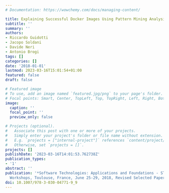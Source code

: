 ```yaml
---
# Documentation: https://wowchemy.com/docs/managing-content/

title: Explaining Successful Docker Images Using Pattern Mining Analysis
subtitle: ''
summary: ''
authors:
- Riccardo Guidotti
- Jacopo Soldani
- Davide Neri
- Antonio Brogi
tags: []
categories: []
date: '2018-01-01'
lastmod: 2023-03-16T15:01:54+01:00
featured: false
draft: false

# Featured image
# To use, add an image named `featured.jpg/png` to your page's folder.
# Focal points: Smart, Center, TopLeft, Top, TopRight, Left, Right, BottomLeft, Bottom, BottomRight.
image:
  caption: ''
  focal_point: ''
  preview_only: false

# Projects (optional).
#   Associate this post with one or more of your projects.
#   Simply enter your project's folder or file name without extension.
#   E.g. `projects = ["internal-project"]` references `content/project/deep-learning/index.md`.
#   Otherwise, set `projects = []`.
projects: []
publishDate: '2023-03-16T14:01:53.762738Z'
publication_types:
- '1'
abstract: ''
publication: '*Software Technologies: Applications and Foundations - STAF 2018 Collocated
  Workshops, Toulouse, France, June 25-29, 2018, Revised Selected Papers*'
doi: 10.1007/978-3-030-04771-9_9
---
```

